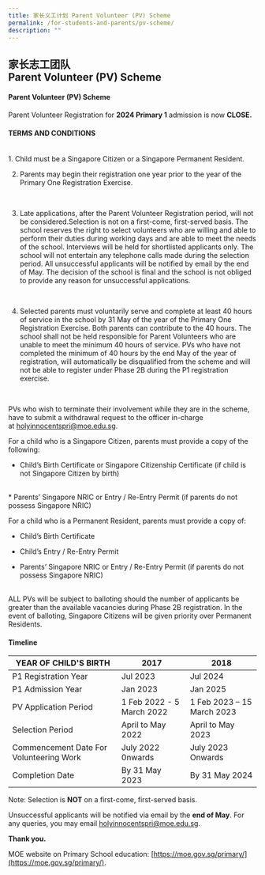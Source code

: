 ```yaml
---
title: 家长义工计划 Parent Volunteer (PV) Scheme
permalink: /for-students-and-parents/pv-scheme/
description: ""
---
```

## 家长志工团队 <br> Parent Volunteer (PV) Scheme 

####  Parent Volunteer (PV) Scheme

Parent Volunteer Registration for&nbsp;**2024 Primary 1**&nbsp;admission is now&nbsp;**CLOSE.**

#### TERMS AND CONDITIONS
<br>
1. Child must be a Singapore Citizen or a Singapore Permanent Resident.
<br>

2. Parents may begin their registration one year prior to the year of the Primary One Registration Exercise. 
<br>

3. 	Late applications, after the Parent Volunteer Registration period, will not be considered.Selection is not on a first-come, first-served basis. The school reserves the right to select volunteers who are willing and able to perform their duties during working days and are able to meet the needs of the school. Interviews will be held for shortlisted applicants only. The school will not entertain any telephone calls made during the selection period. All unsuccessful applicants will be notified by email by the end of May. The decision of the school is final and the school is not obliged to provide any reason for unsuccessful applications.
<br>

4. Selected parents must voluntarily serve and complete at least 40 hours of service in the school by 31 May of the year of the Primary One Registration Exercise. Both parents can contribute to the 40 hours. The school shall not be held responsible for Parent Volunteers who are unable to meet the minimum 40 hours of service. PVs who have not completed the minimum of 40 hours by the end May of the year of registration, will automatically be disqualified from the scheme and will not be able to register under Phase 2B during the P1 registration exercise.
<br>

PVs who wish to terminate their involvement while they are in the scheme, have to submit a withdrawal request to the officer in-charge at&nbsp;[holyinnocentspri@moe.edu.sg](mailto:holyinnocentspri@moe.edu.sg).
<br>

For a child who is a Singapore Citizen, parents must provide a copy of the following:
<br>
* Child’s Birth Certificate or Singapore Citizenship Certificate (if child is not Singapore Citizen by birth)
<br>
* Parents’ Singapore NRIC or Entry / Re-Entry Permit (if parents do not possess Singapore NRIC)

For a child who is a Permanent Resident, parents must provide a copy of:
<br>
* Child’s Birth Certificate

* Child’s Entry / Re-Entry Permit

* Parents’ Singapore NRIC or Entry / Re-Entry Permit (if parents do not possess Singapore NRIC)
<br>
ALL PVs will be subject to balloting should the number of applicants be greater than the available vacancies during Phase 2B registration. In the event of balloting, Singapore Citizens will be given priority over Permanent Residents.
<br>


#### Timeline

| YEAR OF CHILD'S BIRTH| 2017| 2018 |
|---|---|---|
| P1 Registration Year| Jul 2023 | Jul 2024|
| P1 Admission Year | Jan 2023  | Jan 2025|
| PV Application Period | 1 Feb 2022 - 5 March 2022|1 Feb 2023 – 15 March 2023|
| Selection Period | April to May 2022 |April to May 2023|
| Commencement Date For Volunteering Work |July 2022 0nwards| July 2023 Onwards|
| Completion Date | By 31 May 2023| By 31 May 2024|

Note: Selection is **NOT** on a first-come, first-served basis.

Unsuccessful applicants will be notified via email by the **end of May**. 
For any queries, you may email&nbsp;[holyinnocentspri@moe.edu.sg](mailto:holyinnocentspri@moe.edu.sg).  

**Thank you.**

MOE website on Primary School education:&nbsp;[https://moe.gov.sg/primary/](https://moe.gov.sg/primary/).